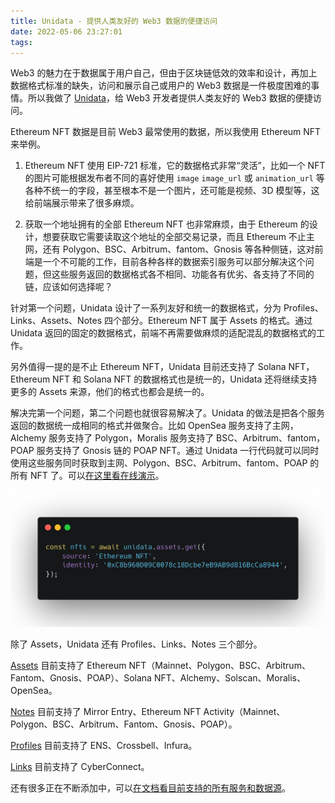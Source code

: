 ```yaml
---
title: Unidata - 提供人类友好的 Web3 数据的便捷访问
date: 2022-05-06 23:27:01
tags:
---
```

Web3 的魅力在于数据属于用户自己，但由于区块链低效的效率和设计，再加上数据格式标准的缺失，访问和展示自己或用户的 Web3 数据是一件极度困难的事情。所以我做了 [Unidata](https://unidata.app/)，给 Web3 开发者提供人类友好的 Web3 数据的便捷访问。

Ethereum NFT 数据是目前 Web3 最常使用的数据，所以我使用 Ethereum NFT 来举例。<!--more-->

1. Ethereum NFT 使用 EIP-721 标准，它的数据格式非常“灵活”，比如一个 NFT 的图片可能根据发布者不同的喜好使用 `image` `image_url` 或 `animation_url` 等各种不统一的字段，甚至根本不是一个图片，还可能是视频、3D 模型等，这给前端展示带来了很多麻烦。

2. 获取一个地址拥有的全部 Ethereum NFT 也非常麻烦，由于 Ethereum 的设计，想要获取它需要读取这个地址的全部交易记录，而且 Ethereum 不止主网，还有 Polygon、BSC、Arbitrum、fantom、Gnosis 等各种侧链，这对前端是一个不可能的工作，目前各种各样的数据索引服务可以部分解决这个问题，但这些服务返回的数据格式各不相同、功能各有优劣、各支持了不同的链，应该如何选择呢？

针对第一个问题，Unidata 设计了一系列友好和统一的数据格式，分为 Profiles、Links、Assets、Notes 四个部分。Ethereum NFT 属于 Assets 的格式。通过 Unidata 返回的固定的数据格式，前端不再需要做麻烦的适配混乱的数据格式的工作。

另外值得一提的是不止 Ethereum NFT，Unidata 目前还支持了 Solana NFT，Ethereum NFT 和 Solana NFT 的数据格式也是统一的，Unidata 还将继续支持更多的 Assets 来源，他们的格式也都会是统一的。

解决完第一个问题，第二个问题也就很容易解决了。Unidata 的做法是把各个服务返回的数据统一成相同的格式并做聚合。比如 OpenSea 服务支持了主网，Alchemy 服务支持了 Polygon，Moralis 服务支持了 BSC、Arbitrum、fantom，POAP 服务支持了 Gnosis 链的 POAP NFT。通过 Unidata 一行代码就可以同时使用这些服务同时获取到主网、Polygon、BSC、Arbitrum、fantom、POAP 的所有 NFT 了。可以[在这里看在线演示](https://unidata.app/guide/assets/ethereum-nft/#live-demo)。

![](/images/unidata-1.png)

除了 Assets，Unidata 还有 Profiles、Links、Notes 三个部分。

[Assets](https://unidata.app/guide/assets/) 目前支持了 Ethereum NFT（Mainnet、Polygon、BSC、Arbitrum、Fantom、Gnosis、POAP）、Solana NFT、Alchemy、Solscan、Moralis、OpenSea。

[Notes](https://unidata.app/guide/notes/) 目前支持了 Mirror Entry、Ethereum NFT Activity（Mainnet、Polygon、BSC、Arbitrum、Fantom、Gnosis、POAP）。

[Profiles](https://unidata.app/guide/profiles/) 目前支持了 ENS、Crossbell、Infura。

[Links](https://unidata.app/guide/links/) 目前支持了 CyberConnect。

还有很多正在不断添加中，可以[在文档看目前支持的所有服务和数据源](https://unidata.app/guide/#supported-sources)。
